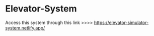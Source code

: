 # Elevator-System

Access this system through this link >>>> https://elevator-simulator-system.netlify.app/
